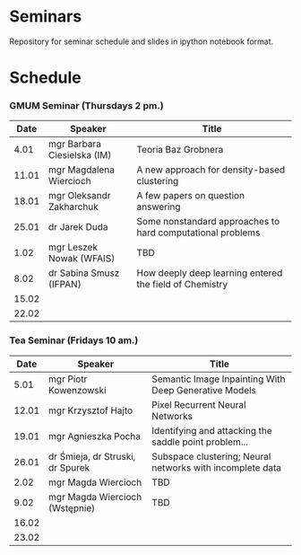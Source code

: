 # Seminars
Repository for seminar schedule and slides in ipython notebook format.

# Schedule
### GMUM Seminar (Thursdays 2 pm.)
| Date  | Speaker                                            | Title                                                      |
|-------|----------------------------------------------------|----------------------------------------------------------- | 
|  4.01 | mgr Barbara Ciesielska (IM)                        | Teoria Baz Grobnera                                        |
| 11.01 | mgr Magdalena Wiercioch                            | A new approach for density-based clustering                |
| 18.01 | mgr Oleksandr Zakharchuk                           | A few papers on question answering                         |
| 25.01 | dr Jarek Duda                                      | Some nonstandard approaches to hard computational problems |
|  1.02 | mgr Leszek Nowak (WFAIS)                           | TBD                                                        |
|  8.02 | dr Sabina Smusz (IFPAN)                            | How deeply deep learning entered the field of Chemistry    |
| 15.02 |                                                    |                                                            |
| 22.02 |                                                    |                                                            |


### Tea Seminar (Fridays 10 am.)
| Date  | Speaker                                            | Title                                                      |
|-------|----------------------------------------------------|----------------------------------------------------------- | 
|  5.01 | mgr Piotr Kowenzowski                              | Semantic Image Inpainting With Deep Generative Models      |
| 12.01 | mgr Krzysztof Hajto                                | Pixel Recurrent Neural Networks                            |
| 19.01 | mgr Agnieszka Pocha                                | Identifying and attacking the saddle point problem...      |
| 26.01 | dr Śmieja, dr Struski, dr Spurek                   | Subspace clustering; Neural networks with incomplete data  |
|  2.02 | mgr Magda Wiercioch                                | TBD                                                        |
|  9.02 | mgr Magda Wiercioch (Wstępnie)                     | TBD                                                        |
| 16.02 |                                                    |                                                            |
| 23.02 |                                                    |                                                            |
